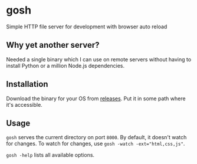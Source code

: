 # gosh
Simple HTTP file server for development with browser auto reload

## Why yet another server?

Needed a single binary which I can use on remote servers without having to install Python or a million Node.js dependencies.

## Installation

Download the binary for your OS from [releases](https://github.com/Checksum/gosh/releases). Put it in some path where it's accessible.

## Usage

`gosh` serves the current directory on port `8000`. By default, it doesn't watch for changes. To watch for changes, use `gosh -watch -ext="html,css,js"`.  

`gosh -help` lists all available options.